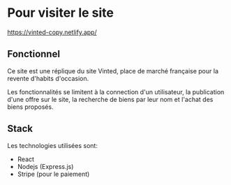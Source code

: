 # Pour visiter le site

https://vinted-copy.netlify.app/

## Fonctionnel

Ce site est une réplique du site Vinted, place de marché française pour la revente d'habits d'occasion.

Les fonctionnalités se limitent à la connection d'un utilisateur, la publication d'une offre sur le site, la recherche de biens par leur nom et l'achat des biens proposés.

## Stack

Les technologies utilisées sont:

- React
- Nodejs (Express.js)
- Stripe (pour le paiement)
